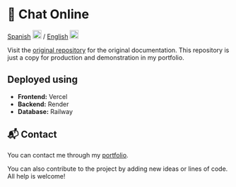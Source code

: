 # 💬 Chat Online

[Spanish](README.md) <img src="https://flagicons.lipis.dev/flags/4x3/ar.svg" width="20"/> / [English](README_EN.md) <img src="https://flagicons.lipis.dev/flags/4x3/us.svg" width="20">

Visit the [original repository](https://github.com/DarioAlbor/ChatOnline) for the original documentation. This repository is just a copy for production and demonstration in my portfolio.

## Deployed using
- **Frontend:** Vercel
- **Backend:** Render
- **Database:** Railway

## 📬 Contact

You can contact me through my [portfolio](https://darioalbor.dev.ar).

You can also contribute to the project by adding new ideas or lines of code. All help is welcome!